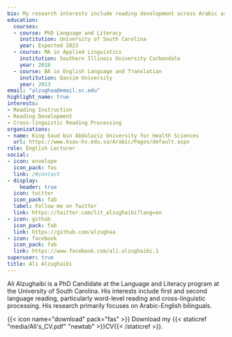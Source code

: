 ```yaml
---
bio: My research interests include reading development across Arabic as L1 and English as L2.
education:
  courses:
  - course: PhD Language and Literacy
    institution: University of South Carolina
    year: Expected 2023
  - course: MA in Applied Linguistics
    institution: Southern Illinois University Carbondale
    year: 2018
  - course: BA in English Language and Translation
    institution: Qassim University
    year: 2013
email: "alzughaa@email.sc.edu"
highlight_name: true
interests:
- Reading Instruction
- Reading Development
- Cross-linguistic Reading Processing
organizations:
- name: King Saud bin Abdulaziz University for Health Sciences
  url: https://www.ksau-hs.edu.sa/Arabic/Pages/default.aspx
role: English Lecturer
social:
- icon: envelope
  icon_pack: fas
  link: /#contact
- display:
    header: true
  icon: twitter
  icon_pack: fab
  label: Follow me on Twitter
  link: https://twitter.com/lit_alzughaibi?lang=en
- icon: github
  icon_pack: fab
  link: https://github.com/alzughaa
- icon: facebook
  icon_pack: fab
  link: https://www.facebook.com/ali.alzughaibi.1
superuser: true
title: Ali Alzughaibi
---
```


Ali Alzughaibi is a PhD Candidate at the Language and Literacy program at the University of South Carolina. His interests include first and second language reading, particularly word-level reading and cross-linguistic processing. His research primarily focuses on Arabic-English bilinguals. 


{{< icon name="download" pack="fas" >}} Download my {{< staticref "media/Ali's_CV.pdf" "newtab" >}}CV{{< /staticref >}}.
